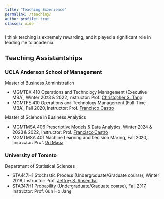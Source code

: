 ```yaml
---
title: "Teaching Experience"
permalink: /teaching/
author_profile: true
classes: wide
---
```


I think teaching is extremely rewarding, and it played a significant role in leading me to academia.

## Teaching Assistantships

### UCLA Anderson School of Management

Master of Business Administration
- MGMTEX 410 Operations and Technology Management (Executive MBA), Winter 2023 & 2022, Instructor: Prof. <a href="https://www.anderson.ucla.edu/faculty-and-research/decisions-operations-and-technology-management/faculty/tang">Christopher S. Tang</a>
- MGMTFE 410 Operations and Technology Management (Full-Time MBA), Fall 2020, Instructor: Prof. <a href="https://fcocastro.github.io/">Francisco Castro</a>

Master of Science in Business Analytics
- MGMTMSA 406 Prescriptive Models & Data Analytics, Winter 2024 & 2023 & 2022, Instructor: Prof. <a href="https://fcocastro.github.io/">Francisco Castro</a>
- MGMTMSA 401 Machine Learning and Decision Making, Fall 2020, Instructor: Prof. <a href="https://braininstitute.us/people/uri-maoz/">Uri Maoz</a>


### University of Toronto

Department of Statistical Sciences
- STA447H1 Stochastic Process (Undergraduate/Graduate course), Winter 2018, Instructor: Prof. <a href="http://probability.ca/jeff/">Jeffrey S. Rosenthal</a>
- STA347H1 Probability (Undergraduate/Graduate course), Fall 2017, Instructor: Prof. Gun Ho Jang
